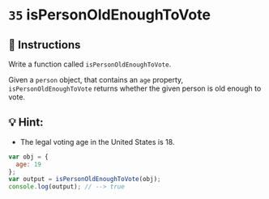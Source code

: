 # `35` isPersonOldEnoughToVote

## 📝 Instructions

Write a function called `isPersonOldEnoughToVote`.

Given a `person` object, that contains an `age` property, `isPersonOldEnoughToVote` returns whether the given person is old enough to vote.

## :bulb: Hint:

* The legal voting age in the United States is 18.

```Javascript
var obj = {
  age: 19
};
var output = isPersonOldEnoughToVote(obj);
console.log(output); // --> true
```